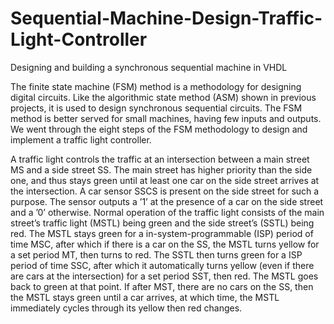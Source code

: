 # Sequential-Machine-Design-Traffic-Light-Controller
Designing and building a synchronous sequential machine in VHDL

The finite state machine (FSM) method is a methodology for designing digital circuits. Like the algorithmic state method (ASM) shown in previous projects, it is used to design synchronous sequential circuits. The FSM method is better served for small machines, having few inputs and outputs. We went through the eight steps of the FSM methodology to design and implement a traffic light controller.

A traffic light controls the traffic at an intersection between a main street MS and a side street SS. The main street has higher priority than the side one, and thus stays green until at least one car on the side street arrives at the intersection. A car sensor SSCS is present on the side street for such a purpose. The sensor outputs a ’1’ at the presence of a car on the side street and a ’0’ otherwise. Normal operation of the traffic light consists of the main street’s traffic light (MSTL) being green and the side street’s (SSTL) being red. The MSTL stays green for a in-system-programmable (ISP) period of time MSC, after which if there is a car on the SS, the MSTL turns yellow for a set period MT, then turns to red. The SSTL then turns green for a ISP period of time SSC, after which it automatically turns yellow (even if there are cars at the intersection) for a set period SST, then red. The MSTL goes back to green at that point. If after MST, there are no cars on the SS, then the MSTL stays green until a car arrives, at which time, the MSTL immediately cycles through its yellow then red changes.
